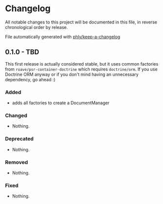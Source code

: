# Changelog

All notable changes to this project will be documented in this file, in reverse chronological order by release.

File automatically generated with [phly/keep-a-changelog](https://github.com/phly/keep-a-changelog)

## 0.1.0 - TBD

This first release is actually considered stable, but it uses common factories from `roave/psr-container-doctrine`
which requires `doctrine/orm`. If you use Doctrine ORM anyway or if you don't mind having an unnecessary dependency,
go ahead :)

### Added

- adds all factories to create a DocumentManager

### Changed

- Nothing.

### Deprecated

- Nothing.

### Removed

- Nothing.

### Fixed

- Nothing.
